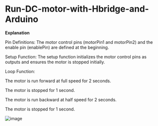 # Run-DC-motor-with-Hbridge-and-Arduino

**Explanation**

Pin Definitions: The motor control pins (motorPin1 and motorPin2) and the enable pin (enablePin) are defined at the beginning.

Setup Function: The setup function initializes the motor control pins as outputs and ensures the motor is stopped initially.

Loop Function:

The motor is run forward at full speed for 2 seconds.

The motor is stopped for 1 second.

The motor is run backward at half speed for 2 seconds.

The motor is stopped for 1 second.

![image](https://github.com/user-attachments/assets/f9f84c2c-ca07-4b02-a726-0b7a365a01d9)
